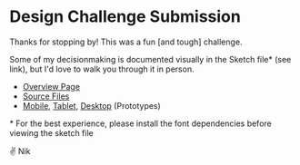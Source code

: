 # Design Challenge Submission

Thanks for stopping by! This was a fun [and tough] challenge. 

Some of my decisionmaking is documented visually in the Sketch file* (see link), but I'd love to walk you through it in person.

- [Overview Page](https://codepen.io/npayne/live/odYvYV)
- [Source Files](https://github.com/nikpayne/design-challenge)
- [Mobile](https://marvelapp.com/2hh01cf/), [Tablet](https://marvelapp.com/6a3bj33/), [Desktop](https://marvelapp.com/2hh609h/) (Prototypes)

\* For the best experience, please install the font dependencies before viewing the sketch file

✌️ Nik
